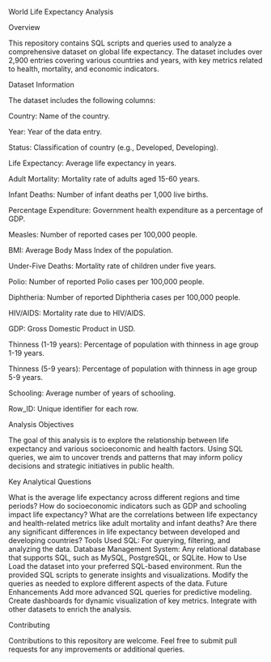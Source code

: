 World Life Expectancy Analysis

Overview

This repository contains SQL scripts and queries used to analyze a comprehensive dataset on global life expectancy. The dataset includes over 2,900 entries covering various countries and years, with key metrics related to health, mortality, and economic indicators.

Dataset Information

The dataset includes the following columns:

Country: Name of the country.

Year: Year of the data entry.

Status: Classification of country (e.g., Developed, Developing).

Life Expectancy: Average life expectancy in years.

Adult Mortality: Mortality rate of adults aged 15-60 years.

Infant Deaths: Number of infant deaths per 1,000 live births.

Percentage Expenditure: Government health expenditure as a percentage of GDP.

Measles: Number of reported cases per 100,000 people.

BMI: Average Body Mass Index of the population.

Under-Five Deaths: Mortality rate of children under five years.

Polio: Number of reported Polio cases per 100,000 people.

Diphtheria: Number of reported Diphtheria cases per 100,000 people.

HIV/AIDS: Mortality rate due to HIV/AIDS.

GDP: Gross Domestic Product in USD.

Thinness (1-19 years): Percentage of population with thinness in age group 1-19 years.

Thinness (5-9 years): Percentage of population with thinness in age group 5-9 years.

Schooling: Average number of years of schooling.

Row_ID: Unique identifier for each row.

Analysis Objectives

The goal of this analysis is to explore the relationship between life expectancy and various socioeconomic and health factors. Using SQL queries, we aim to uncover trends and patterns that may inform policy decisions and strategic initiatives in public health.


Key Analytical Questions

What is the average life expectancy across different regions and time periods?
How do socioeconomic indicators such as GDP and schooling impact life expectancy?
What are the correlations between life expectancy and health-related metrics like adult mortality and infant deaths?
Are there any significant differences in life expectancy between developed and developing countries?
Tools Used
SQL: For querying, filtering, and analyzing the data.
Database Management System: Any relational database that supports SQL, such as MySQL, PostgreSQL, or SQLite.
How to Use
Load the dataset into your preferred SQL-based environment.
Run the provided SQL scripts to generate insights and visualizations.
Modify the queries as needed to explore different aspects of the data.
Future Enhancements
Add more advanced SQL queries for predictive modeling.
Create dashboards for dynamic visualization of key metrics.
Integrate with other datasets to enrich the analysis.

Contributing

Contributions to this repository are welcome. Feel free to submit pull requests for any improvements or additional queries.

